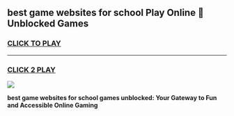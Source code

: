 
## best game websites for school Play Online 👋 Unblocked Games
<h3>
<a href="https://news.freeplayer.one?title=best_game_websites_for_school&ref=17GH">CLICK TO PLAY</a></h3>
<hr>

<h3>
<a href="https://news.freeplayer.one?title=best_game_websites_for_school&ref=17GH">CLICK 2 PLAY</a>
  
</h3>

<a href="https://news.freeplayer.one?title=best_game_websites_for_school&ref=17GH/"><img src="https://clearcache.store/games.png"></a>


**best game websites for school games unblocked: Your Gateway to Fun and Accessible Online Gaming**

